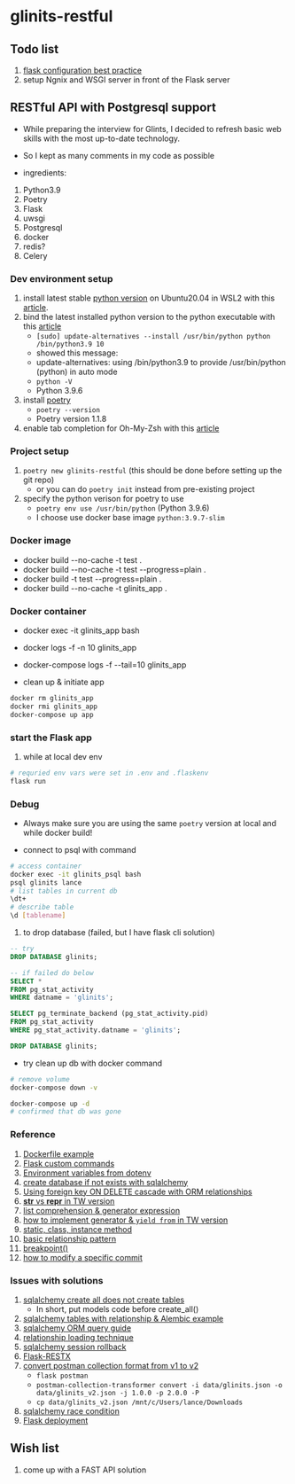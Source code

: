 # glinits-restful

## Todo list

1. [flask configuration best practice](https://flask.palletsprojects.com/en/2.0.x/config/#configuration-best-practices)
1. setup Ngnix and WSGI server in front of the Flask server



## RESTful API with Postgresql support

* While preparing the interview for Glints, I decided to refresh basic web skills with the most up-to-date technology. 
* So I kept as many comments in my code as possible

* ingredients:
1. Python3.9
1. Poetry
1. Flask
1. uwsgi
1. Postgresql
1. docker
1. redis? 
1. Celery

### Dev environment setup
1. install latest stable [python version](https://www.python.org/ftp/python/3.9.6/Python-3.9.6.tgz) on Ubuntu20.04 in WSL2 with this [article](https://linuxize.com/post/how-to-install-python-3-9-on-ubuntu-20-04/).
1. bind the latest installed python version to the python executable with this [article](https://stackoverflow.com/a/50331137)
    * `[sudo] update-alternatives --install /usr/bin/python python /bin/python3.9 10`
    * showed this message:
    * update-alternatives: using /bin/python3.9 to provide /usr/bin/python (python) in auto mode
    * `python -V`
    * Python 3.9.6
1. install [poetry](https://python-poetry.org/docs/)
    * `poetry --version`
    * Poetry version 1.1.8
1. enable tab completion for Oh-My-Zsh with this [article](https://python-poetry.org/docs/#enable-tab-completion-for-bash-fish-or-zsh)

### Project setup
1. `poetry new glinits-restful` (this should be done before setting up the git repo)
    * or you can do `poetry init` instead from pre-existing project 
1. specify the python verison for poetry to use
    * `poetry env use /usr/bin/python` (Python 3.9.6)
    * I choose use docker base image `python:3.9.7-slim` 

### Docker image
* docker build --no-cache -t test .
* docker build --no-cache -t test --progress=plain .
* docker build -t test --progress=plain .
* docker build --no-cache -t glinits_app .

### Docker container
* docker exec -it glinits_app bash
* docker logs -f -n 10 glinits_app
* docker-compose logs -f --tail=10 glinits_app

* clean up & initiate app
```sh
docker rm glinits_app
docker rmi glinits_app
docker-compose up app
```

### start the Flask app
1. while at local dev env
```sh
# requried env vars were set in .env and .flaskenv
flask run
```

### Debug
* Always make sure you are using the same `poetry` version at local and while docker build!

* connect to psql with command
```sh
# access container
docker exec -it glinits_psql bash
psql glinits lance
# list tables in current db
\dt+
# describe table
\d [tablename]
```

1. to drop database (failed, but I have flask cli solution)
```sql
-- try
DROP DATABASE glinits;

-- if failed do below
SELECT *
FROM pg_stat_activity
WHERE datname = 'glinits';

SELECT pg_terminate_backend (pg_stat_activity.pid)
FROM pg_stat_activity
WHERE pg_stat_activity.datname = 'glinits';

DROP DATABASE glinits;
```

* try clean up db with docker command
```sh
# remove volume
docker-compose down -v

docker-compose up -d
# confirmed that db was gone
```

### Reference
1. [Dockerfile example](https://www.mktr.ai/the-data-scientists-quick-guide-to-dockerfiles-with-examples/)
1. [Flask custom commands](https://flask.palletsprojects.com/en/2.0.x/cli/#custom-commands)
1. [Environment variables from dotenv](https://flask.palletsprojects.com/en/2.0.x/cli/#environment-variables-from-dotenv)
1. [create database if not exists with sqlalchemy](https://stackoverflow.com/a/30971098)
1. [Using foreign key ON DELETE cascade with ORM relationships](https://docs.sqlalchemy.org/en/14/orm/cascades.html#using-foreign-key-on-delete-cascade-with-orm-relationships)
1. [__str__ vs __repr__ in TW version](https://ithelp.ithome.com.tw/articles/10194593)
1. [list comprehension & generator expression](https://www.learncodewithmike.com/2020/01/python-comprehension.html)
1. [how to implement generator & `yield from` in TW version](https://ithelp.ithome.com.tw/articles/10196328)
1. [static, class, instance method](https://www.learncodewithmike.com/2020/01/python-method.html)
1. [basic relationship pattern](https://docs.sqlalchemy.org/en/14/orm/basic_relationships.html)
1. [breakpoint()](https://www.journaldev.com/22695/python-breakpoint)
1. [how to modify a specific commit](https://stackoverflow.com/a/1186549)

### Issues with solutions
1. [sqlalchemy create all does not create tables](https://stackoverflow.com/a/20749534)
    * In short, put models code before create_all() 
1. [sqlalchemy tables with relationship & Alembic example](https://blog.techbridge.cc/2017/08/12/python-web-flask101-tutorial-sqlalchemy-orm-database-models/)
1. [sqlalchemy ORM query guide](https://docs.sqlalchemy.org/en/14/orm/queryguide.html)
1. [relationship loading technique](https://docs.sqlalchemy.org/en/14/orm/loading_relationships.html)
1. [sqlalchemy session rollback](https://docs.sqlalchemy.org/en/14/orm/tutorial.html#rolling-back)
1. [Flask-RESTX](https://flask-restx.readthedocs.io/en/latest/)
1. [convert postman collection format from v1 to v2](https://learning.postman.com/docs/getting-started/importing-and-exporting-data/#converting-postman-collections-from-v1-to-v2)
    * `flask postman`
    * `postman-collection-transformer convert -i data/glinits.json -o data/glinits_v2.json -j 1.0.0 -p 2.0.0 -P`
    * `cp data/glinits_v2.json /mnt/c/Users/lance/Downloads`
1. [sqlalchemy race condition](https://dev.to/ivankwongtszfung/safe-update-operation-in-postgresql-using-sqlalchemy-3ela)
1. [Flask deployment](https://flask.palletsprojects.com/en/2.0.x/deploying)

## Wish list
1. come up with a FAST API solution    